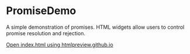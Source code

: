 # PromiseDemo
A simple demonstration of promises. HTML widgets allow users to control promise resolution and rejection.

[Open index.html using htmlpreview.github.io](https://htmlpreview.github.io/?https://github.com/cdurden/PromiseDemo/blob/master/index.html)
